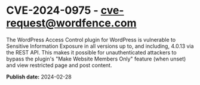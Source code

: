 # CVE-2024-0975 - cve-request@wordfence.com

The WordPress Access Control plugin for WordPress is vulnerable to Sensitive Information Exposure in all versions up to, and including, 4.0.13  via the REST API. This makes it possible for unauthenticated attackers to bypass the plugin's "Make Website Members Only" feature (when unset) and view restricted page and post content.

**Publish date:** 2024-02-28
